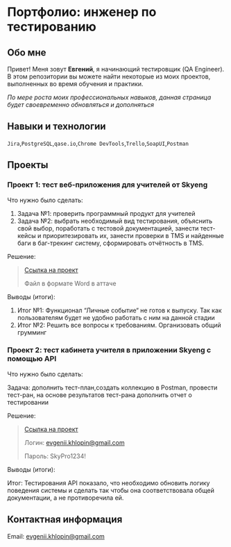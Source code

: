 # Портфолио: инженер по тестированию
## Обо мне
Привет! Меня зовут **Евгений**, я начинающий тестировщик (QA Engineer).
В этом репозитории вы можете найти некоторые из моих проектов, выполненных во время обучения и практики. 

*По мере роста моих профессиональных навыков, данная страница будет своевременно обновляться и дополняться*


## Навыки и технологии

``Jira``,``PostgreSQL``,``qase.io``,``Chrome DevTools``,``Trello``,``SoapUI``,``Postman``

## Проекты

### Проект 1: тест веб-приложения для учителей от Skyeng
<p>Что нужно было сделать:</p>
<ol>
<li>Задача №1: проверить программный продукт для учителей</li>
<li>Задача №2: выбрать необходимый вид тестирования, объяснить свой выбор, поработать с тестовой документацией, занести тест-кейсы и приоритезировать их, занести проверки в TMS и найденные баги в баг-трекинг систему, сформировать отчётность в TMS.</li> 
</ol>
<p>Решение:</p>

>[Ссылка на проект](https://qabagreport.atlassian.net/l/cp/1kwZt4Ty)
>
>Файл в формате Word в аттаче

<p>Выводы (итоги):</p>
<ol>
<li>Итог №1: Функционал “Личные событие“ не готов к выпуску. Так как пользователям будет не удобно работать с ним на данной стадии</li>
<li>Итог №2: Решить все вопросы к требованиям. Организовать общий грумминг</li>
</ol>


### Проект 2: тест кабинета учителя в приложении Skyeng с помощью API
<p>Что нужно было сделать:</p>
<p>Задача: дополнить тест-план,создать коллекцию в Postman, провести тест-ран, на основе результатов тест-рана дополнить отчет о тестировании</p>
<p>Решение:</p>

>[Ссылка на проект](https://qabagreport.atlassian.net/l/cp/1kwZt4Ty)
>
>Логин: evgenii.khlopin@gmail.com
>
>Пароль: SkyPro1234!

<p>Выводы (итоги):</p>
<p>Итог: Тестирования API показало, что необходимо обновить логику поведения системы и сделать так чтобы она соответствовала общей документации, а не противоречила ей.</p>


## Контактная информация

Email: evgenii.khlopin@gmail.com
